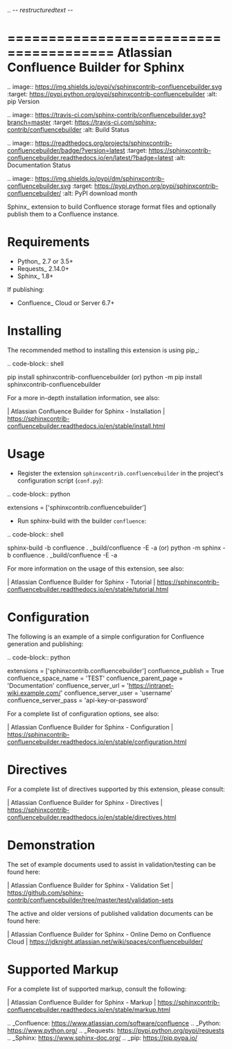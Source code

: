.. -*- restructuredtext -*-

=======================================
Atlassian Confluence Builder for Sphinx
=======================================

.. image:: https://img.shields.io/pypi/v/sphinxcontrib-confluencebuilder.svg
   :target: https://pypi.python.org/pypi/sphinxcontrib-confluencebuilder
   :alt: pip Version

.. image:: https://travis-ci.com/sphinx-contrib/confluencebuilder.svg?branch=master
   :target: https://travis-ci.com/sphinx-contrib/confluencebuilder
   :alt: Build Status

.. image:: https://readthedocs.org/projects/sphinxcontrib-confluencebuilder/badge/?version=latest
   :target: https://sphinxcontrib-confluencebuilder.readthedocs.io/en/latest/?badge=latest
   :alt: Documentation Status

.. image:: https://img.shields.io/pypi/dm/sphinxcontrib-confluencebuilder.svg
   :target: https://pypi.python.org/pypi/sphinxcontrib-confluencebuilder/
   :alt: PyPI download month

Sphinx_ extension to build Confluence storage format files and optionally
publish them to a Confluence instance.

Requirements
============

* Python_ 2.7 or 3.5+
* Requests_ 2.14.0+
* Sphinx_ 1.8+

If publishing:

* Confluence_ Cloud or Server 6.7+

Installing
==========

The recommended method to installing this extension is using pip_:

.. code-block:: shell

   pip install sphinxcontrib-confluencebuilder
    (or)
   python -m pip install sphinxcontrib-confluencebuilder

For a more in-depth installation information, see also:

 | Atlassian Confluence Builder for Sphinx - Installation
 | https://sphinxcontrib-confluencebuilder.readthedocs.io/en/stable/install.html

Usage
=====

- Register the extension ``sphinxcontrib.confluencebuilder`` in the project's
  configuration script (``conf.py``):

.. code-block:: python

   extensions = ['sphinxcontrib.confluencebuilder']

- Run sphinx-build with the builder ``confluence``:

.. code-block:: shell

   sphinx-build -b confluence . _build/confluence -E -a
    (or)
   python -m sphinx -b confluence . _build/confluence -E -a

For more information on the usage of this extension, see also:

 | Atlassian Confluence Builder for Sphinx - Tutorial
 | https://sphinxcontrib-confluencebuilder.readthedocs.io/en/stable/tutorial.html

Configuration
=============

The following is an example of a simple configuration for Confluence generation
and publishing:

.. code-block:: python

   extensions = ['sphinxcontrib.confluencebuilder']
   confluence_publish = True
   confluence_space_name = 'TEST'
   confluence_parent_page = 'Documentation'
   confluence_server_url = 'https://intranet-wiki.example.com/'
   confluence_server_user = 'username'
   confluence_server_pass = 'api-key-or-password'

For a complete list of configuration options, see also:

 | Atlassian Confluence Builder for Sphinx - Configuration
 | https://sphinxcontrib-confluencebuilder.readthedocs.io/en/stable/configuration.html

Directives
==========

For a complete list of directives supported by this extension, please consult:

 | Atlassian Confluence Builder for Sphinx - Directives
 | https://sphinxcontrib-confluencebuilder.readthedocs.io/en/stable/directives.html

Demonstration
=============

The set of example documents used to assist in validation/testing can be found
here:

 | Atlassian Confluence Builder for Sphinx - Validation Set
 | https://github.com/sphinx-contrib/confluencebuilder/tree/master/test/validation-sets

The active and older versions of published validation documents can be found
here:

 | Atlassian Confluence Builder for Sphinx - Online Demo on Confluence Cloud
 | https://jdknight.atlassian.net/wiki/spaces/confluencebuilder/

Supported Markup
================

For a complete list of supported markup, consult the following:

 | Atlassian Confluence Builder for Sphinx - Markup
 | https://sphinxcontrib-confluencebuilder.readthedocs.io/en/stable/markup.html

.. _Confluence: https://www.atlassian.com/software/confluence
.. _Python: https://www.python.org/
.. _Requests: https://pypi.python.org/pypi/requests
.. _Sphinx: https://www.sphinx-doc.org/
.. _pip: https://pip.pypa.io/
